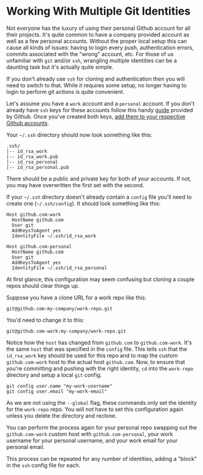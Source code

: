 <!--metadata
date = 2020-01-19
-->

# Working With Multiple Git Identities

Not everyone has the luxury of using their personal Github account for all their projects. It's quite common to have a company provided account as well as a few personal accounts. Without the proper local setup this can cause all kinds of issues: having to login every push, authentication errors, commits associated with the "wrong" account, etc. For those of us unfamiliar with `git` and/or `ssh`, wrangling multiple identities can be a daunting task but it's actually quite simple.

If you don't already use `ssh` for cloning and authentication then you will need to switch to that. While it requires some setup, no longer having to login to perform git actions is quite convenient.

Let's assume you have a `work` account and a `personal` account. If you don't already have `ssh` keys for these accounts follow this handy [guide](https://help.github.com/en/github/authenticating-to-github/generating-a-new-ssh-key-and-adding-it-to-the-ssh-agent) provided by Github. Once you've created both keys, [add them to your respective Github accounts](https://help.github.com/en/github/authenticating-to-github/adding-a-new-ssh-key-to-your-github-account).

Your `~/.ssh` directory should now look something like this:

```plaintext
.ssh/
|-- id_rsa_work
|-- id_rsa_work.pub
|-- id_rsa_personal
|-- id_rsa_personal.pub
```

There should be a public and private key for both of your accounts. If not, you may have overwritten the first set with the second.

If your `~/.ssh` directory doesn't already contain a `config` file you'll need to create one (`~/.ssh/config`). It should look something like this:

```plaintext
Host github.com-work
  HostName github.com
  User git
  AddKeysToAgent yes
  IdentityFile ~/.ssh/id_rsa_work

Host github.com-personal
  HostName github.com
  User git
  AddKeysToAgent yes
  IdentityFile ~/.ssh/id_rsa_personal
```

At first glance, this configuration may seem confusing but cloning a couple repos should clear things up.

Suppose you have a clone URL for a work repo like this:

`git@github.com:my-company/work-repo.git`

You'd need to change it to this:

`git@github.com-work:my-company/work-repo.git`

Notice how the `host` has changed from `github.com` to `github.com-work`. It's the same `host` that was specified in the `config` file. This tells `ssh` that the `id_rsa_work` key should be used for this repo and to map the custom `github.com-work` host to the actual host `github.com`. Now, to ensure that you're committing and pushing with the right identity, `cd` into the `work-repo` directory and setup a local `git` config.

```plaintext
git config user.name "my-work-username"
git config user.email "my-work-email"
```

As we are not using the `--global` flag, these commands only set the identity for the `work-repo` repo. You will *not* have to set this configuration again unless you delete the directory and reclone.

You can perform the process again for your personal repo swapping out the `github.com-work` custom host with `github.com-personal`, your work username for your personal username, and your work email for your personal email.

This process can be repeated for any number of identities, adding a "block" in the `ssh` config file for each.
